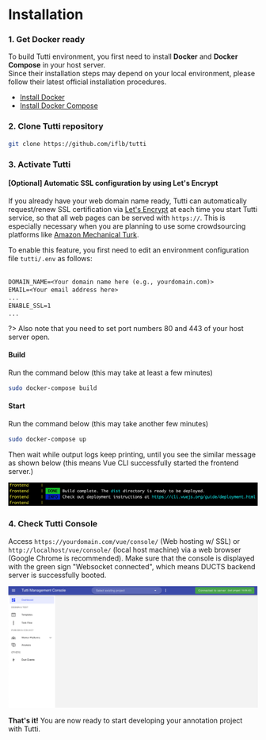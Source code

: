 # Installation

### 1. Get Docker ready

To build Tutti environment, you first need to install **Docker** and **Docker Compose** in your host server.  
Since their installation steps may depend on your local environment, please follow their latest official installation procedures.

- [Install Docker](https://docs.docker.com/get-docker/)
- [Install Docker Compose](https://docs.docker.com/compose/install/)

### 2. Clone Tutti repository

```bash
git clone https://github.com/iflb/tutti
```

### 3. Activate Tutti

#### [Optional] Automatic SSL configuration by using Let's Encrypt

If you already have your web domain name ready, Tutti can automatically request/renew SSL certification via [Let's Encrypt](https://letsencrypt.org) at each time you start Tutti service, so that all web pages can be served with `https://`.
This is especially necessary when you are planning to use some crowdsourcing platforms like [Amazon Mechanical Turk](https://mturk.com). 

To enable this feature, you first need to edit an environment configuration file `tutti/.env` as follows:

```tutti/.env

DOMAIN_NAME=<Your domain name here (e.g., yourdomain.com)>
EMAIL=<Your email address here>
...
ENABLE_SSL=1
...
```

?> Also note that you need to set port numbers 80 and 443 of your host server open.

#### Build

Run the command below (this may take at least a few minutes)

```bash
sudo docker-compose build
```

#### Start

Run the command below (this may take another few minutes)

```bash
sudo docker-compose up
```

Then wait while output logs keep printing, until you see the similar message as shown below (this means Vue CLI successfully started the frontend server.)

<img src="./_media/vue-ready-output.png" />

### 4. Check Tutti Console

Access `https://yourdomain.com/vue/console/` (Web hosting w/ SSL) or `http://localhost/vue/console/` (local host machine) via a web browser (Google Chrome is recommended).
Make sure that the console is displayed with the green sign "Websocket connected", which means DUCTS backend server is successfully booted.

<img src="./_media/console-ready-screenshot.png" width="700" />

**That's it!** You are now ready to start developing your annotation project with Tutti.
